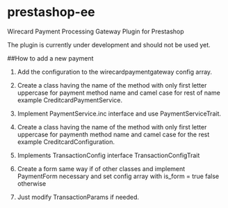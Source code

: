 # prestashop-ee
Wirecard Payment Processing Gateway Plugin for Prestashop

The plugin is currently under development and should not be used yet.


##How to add a new payment

1) Add the configuration to the wirecardpaymentgateway config
array.

2) Create a class having the name of the method with only first
letter uppercase for payment method name and camel case for rest of name
example CreditcardPaymentService.

3) Implement PaymentService.inc interface and use PaymentServiceTrait.

4) Create a class having the name of the method with only first
letter uppercase for paymenth method name and camel case for the rest
example CreditcardConfiguration.

5) Implements TransactionConfig interface TransactionConfigTrait

6) Create a form same way if of other classes and implement PaymentForm necessary and set config array with
is_form = true false otherwise

7) Just modify TransactionParams if needed.
